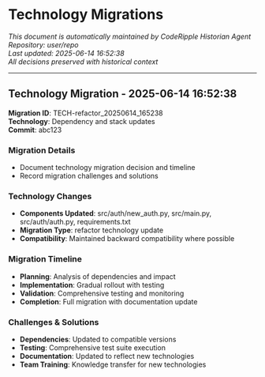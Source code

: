 # Technology Migrations

*This document is automatically maintained by CodeRipple Historian Agent*  
*Repository: user/repo*  
*Last updated: 2025-06-14 16:52:38*  
*All decisions preserved with historical context*

---

## Technology Migration - 2025-06-14 16:52:38

**Migration ID**: TECH-refactor_20250614_165238  
**Technology**: Dependency and stack updates  
**Commit**: abc123

### Migration Details
- Document technology migration decision and timeline
- Record migration challenges and solutions

### Technology Changes
- **Components Updated**: src/auth/new_auth.py, src/main.py, src/auth/auth.py, requirements.txt
- **Migration Type**: refactor technology update
- **Compatibility**: Maintained backward compatibility where possible

### Migration Timeline
- **Planning**: Analysis of dependencies and impact
- **Implementation**: Gradual rollout with testing
- **Validation**: Comprehensive testing and monitoring
- **Completion**: Full migration with documentation update

### Challenges & Solutions
- **Dependencies**: Updated to compatible versions
- **Testing**: Comprehensive test suite execution
- **Documentation**: Updated to reflect new technologies
- **Team Training**: Knowledge transfer for new technologies
